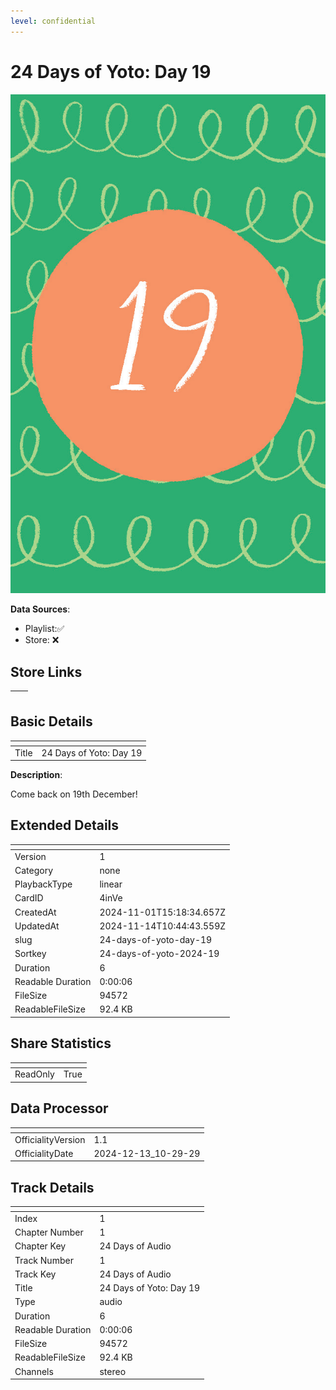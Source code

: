 ```yaml
---
level: confidential
---
```

# 24 Days of Yoto: Day 19

![card_[4inVe].png](../../img/cards/card_[4inVe].png)

**Data Sources**: 

- Playlist:✅
- Store: ❌


## Store Links

| <!-- --> | <!-- --> |
| - | - |


## Basic Details

| <!-- --> | <!-- --> |
| - | - |
| Title | 24 Days of Yoto: Day 19 |

**Description**:

Come back on 19th December!


## Extended Details

| <!-- --> | <!-- --> |
| - | - |
| Version | 1 |
| Category | none |
| PlaybackType | linear |
| CardID | 4inVe |
| CreatedAt | 2024-11-01T15:18:34.657Z |
| UpdatedAt | 2024-11-14T10:44:43.559Z |
| slug | 24-days-of-yoto-day-19 |
| Sortkey | 24-days-of-yoto-2024-19 |
| Duration | 6 |
| Readable Duration | 0:00:06 |
| FileSize | 94572 |
| ReadableFileSize | 92.4 KB |


## Share Statistics

| <!-- --> | <!-- --> |
| - | - |
| ReadOnly | True |


## Data Processor

| <!-- --> | <!-- --> |
| - | - |
| OfficialityVersion | 1.1
| OfficialityDate | 2024-12-13_10-29-29


## Track Details

| <!-- --> | <!-- --> |
| - | - |
| Index | 1 |
| Chapter Number | 1 |
| Chapter Key | 24 Days of Audio |
| Track Number | 1 |
| Track Key | 24 Days of Audio |
| Title | 24 Days of Yoto: Day 19 |
| Type | audio |
| Duration | 6 |
| Readable Duration | 0:00:06 |
| FileSize | 94572 |
| ReadableFileSize | 92.4 KB |
| Channels | stereo |

